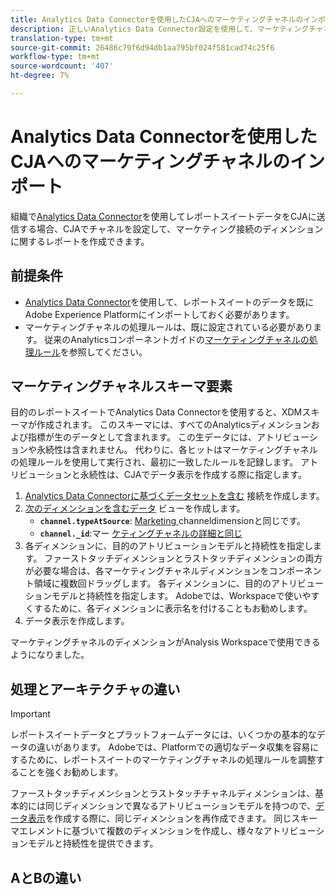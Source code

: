 ```yaml
---
title: Analytics Data Connectorを使用したCJAへのマーケティングチャネルのインポート
description: 正しいAnalytics Data Connector設定を使用して、マーケティングチャネルの処理ルールをAdobe Experience Platformに取り込みます。
translation-type: tm+mt
source-git-commit: 26486c79f6d94db1aa795bf024f581cad74c25f6
workflow-type: tm+mt
source-wordcount: '407'
ht-degree: 7%

---
```



# Analytics Data Connectorを使用したCJAへのマーケティングチャネルのインポート

組織で[Analytics Data Connector](https://docs.adobe.com/content/help/ja-JP/experience-platform/sources/connectors/adobe-applications/analytics.html)を使用してレポートスイートデータをCJAに送信する場合、CJAでチャネルを設定して、マーケティング接続のディメンションに関するレポートを作成できます。

## 前提条件

* [Analytics Data Connector](https://docs.adobe.com/content/help/en/experience-platform/sources/connectors/adobe-applications/analytics.html)を使用して、レポートスイートのデータを既にAdobe Experience Platformにインポートしておく必要があります。
* マーケティングチャネルの処理ルールは、既に設定されている必要があります。 従来のAnalyticsコンポーネントガイドの[マーケティングチャネルの処理ルール](https://docs.adobe.com/content/help/ja-JP/analytics/components/marketing-channels/c-rules.html)を参照してください。

## マーケティングチャネルスキーマ要素

目的のレポートスイートでAnalytics Data Connectorを使用すると、XDMスキーマが作成されます。 このスキーマには、すべてのAnalyticsディメンションおよび指標が生のデータとして含まれます。 この生データには、アトリビューションや永続性は含まれません。 代わりに、各ヒットはマーケティングチャネルの処理ルールを使用して実行され、最初に一致したルールを記録します。 アトリビューションと永続性は、CJAでデータ表示を作成する際に指定します。

1. [Analytics Data Connectorに基づくデータセットを含む](/help/connections/create-connection.md) 接続を作成します。
2. [次のディメンションを含むデータ](/help/data-views/create-dataview.md) ビューを作成します。
   * **`channel.typeAtSource`**: [Marketing ](https://docs.adobe.com/content/help/en/analytics/components/dimensions/marketing-channel.html) channeldimensionと同じです。
   * **`channel._id`**:マー [ケティングチャネルの詳細と同じ](https://docs.adobe.com/content/help/en/analytics/components/dimensions/marketing-detail.html)
3. 各ディメンションに、目的のアトリビューションモデルと持続性を指定します。 ファーストタッチディメンションとラストタッチディメンションの両方が必要な場合は、各マーケティングチャネルディメンションをコンポーネント領域に複数回ドラッグします。 各ディメンションに、目的のアトリビューションモデルと持続性を指定します。 Adobeでは、Workspaceで使いやすくするために、各ディメンションに表示名を付けることもお勧めします。
4. データ表示を作成します。

マーケティングチャネルのディメンションがAnalysis Workspaceで使用できるようになりました。

## 処理とアーキテクチャの違い

>[!IMPORTANT]
>
>レポートスイートデータとプラットフォームデータには、いくつかの基本的なデータの違いがあります。 Adobeでは、Platformでの適切なデータ収集を容易にするために、レポートスイートのマーケティングチャネルの処理ルールを調整することを強くお勧めします。


ファーストタッチディメンションとラストタッチチャネルディメンションは、基本的には同じディメンションで異なるアトリビューションモデルを持つので、[データ表示](/help/data-views/create-dataview.md)を作成する際に、同じディメンションを再作成できます。 同じスキーマエレメントに基づいて複数のディメンションを作成し、様々なアトリビューションモデルと持続性を提供できます。

## AとBの違い

